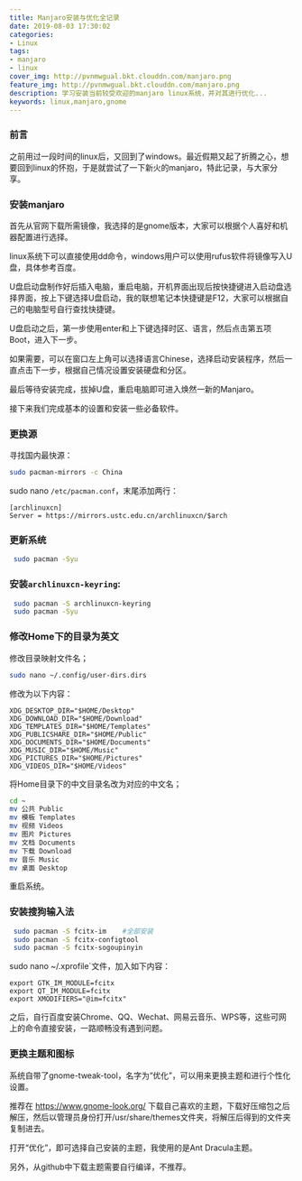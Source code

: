 ```yaml
---
title: Manjaro安装与优化全记录
date: 2019-08-03 17:30:02
categories: 
- Linux
tags:
- manjaro
- linux
cover_img: http://pvnmwgual.bkt.clouddn.com/manjaro.png
feature_img: http://pvnmwgual.bkt.clouddn.com/manjaro.png
description: 学习安装当前较受欢迎的manjaro linux系统，并对其进行优化...
keywords: linux,manjaro,gnome
---
```


### 前言

之前用过一段时间的linux后，又回到了windows。最近假期又起了折腾之心，想要回到linux的怀抱，于是就尝试了一下新火的manjaro，特此记录，与大家分享。

### 安装manjaro

首先从官网下载所需镜像，我选择的是gnome版本，大家可以根据个人喜好和机器配置进行选择。

linux系统下可以直接使用dd命令，windows用户可以使用rufus软件将镜像写入U盘，具体参考百度。

U盘启动盘制作好后插入电脑，重启电脑，开机界面出现后按快捷键进入启动盘选择界面，按上下键选择U盘启动，我的联想笔记本快捷键是F12，大家可以根据自己的电脑型号自行查找快捷键。

U盘启动之后，第一步使用enter和上下键选择时区、语言，然后点击第五项Boot，进入下一步。

如果需要，可以在窗口左上角可以选择语言Chinese，选择启动安装程序，然后一直点击下一步，根据自己情况设置安装硬盘和分区。

最后等待安装完成，拔掉U盘，重启电脑即可进入焕然一新的Manjaro。

接下来我们完成基本的设置和安装一些必备软件。

### 更换源

寻找国内最快源：

```bash
sudo pacman-mirrors -c China
```

sudo nano `/etc/pacman.conf`，末尾添加两行：

```
[archlinuxcn]
Server = https://mirrors.ustc.edu.cn/archlinuxcn/$arch
```

### 更新系统

```bash
 sudo pacman -Syu
```

### 安装`archlinuxcn-keyring`:

```bash
 sudo pacman -S archlinuxcn-keyring
 sudo pacman -Syu
```

### 修改Home下的目录为英文

修改目录映射文件名；

```bash
sudo nano ~/.config/user-dirs.dirs
```

修改为以下内容：

```
XDG_DESKTOP_DIR="$HOME/Desktop"
XDG_DOWNLOAD_DIR="$HOME/Download"
XDG_TEMPLATES_DIR="$HOME/Templates"
XDG_PUBLICSHARE_DIR="$HOME/Public"
XDG_DOCUMENTS_DIR="$HOME/Documents"
XDG_MUSIC_DIR="$HOME/Music"
XDG_PICTURES_DIR="$HOME/Pictures"
XDG_VIDEOS_DIR="$HOME/Videos"
```

将Home目录下的中文目录名改为对应的中文名；

```bash
cd ~
mv 公共 Public
mv 模板 Templates
mv 视频 Videos
mv 图片 Pictures
mv 文档 Documents
mv 下载 Download
mv 音乐 Music
mv 桌面 Desktop
```

重启系统。

### 安装搜狗输入法

```bash
 sudo pacman -S fcitx-im    #全部安装
 sudo pacman -S fcitx-configtool
 sudo pacman -S fcitx-sogoupinyin
```

sudo nano ~/.xprofile`文件，加入如下内容：

```
export GTK_IM_MODULE=fcitx
export QT_IM_MODULE=fcitx
export XMODIFIERS="@im=fcitx"
```

之后，自行百度安装Chrome、QQ、Wechat、网易云音乐、WPS等，这些可网上的命令直接安装，一路顺畅没有遇到问题。

### 更换主题和图标

系统自带了gnome-tweak-tool，名字为“优化”，可以用来更换主题和进行个性化设置。

推荐在 https://www.gnome-look.org/ 下载自己喜欢的主题，下载好压缩包之后解压，然后以管理员身份打开/usr/share/themes文件夹，将解压后得到的文件夹复制进去。

打开“优化”，即可选择自己安装的主题，我使用的是Ant Dracula主题。

另外，从github中下载主题需要自行编译，不推荐。